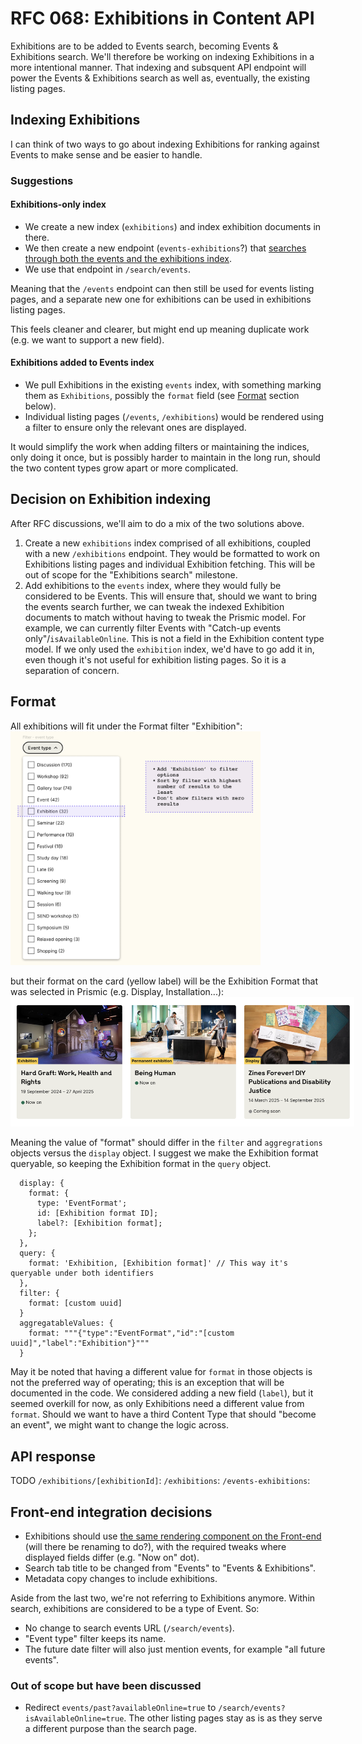 # RFC 068: Exhibitions in Content API
Exhibitions are to be added to Events search, becoming Events & Exhibitions search. We'll therefore be working on indexing Exhibitions in a more intentional manner. 
That indexing and subsquent API endpoint will power the Events & Exhibitions search as well as, eventually, the existing listing pages.

## Indexing Exhibitions
I can think of two ways to go about indexing Exhibitions for ranking against Events to make sense and be easier to handle.

### Suggestions
#### Exhibitions-only index
- We create a new index (`exhibitions`) and index exhibition documents in there.
- We then create a new endpoint (`events-exhibitions`?) that [searches through both the events and the exhibitions index](https://www.elastic.co/guide/en/elasticsearch/reference/current/search-multiple-indices.html).
- We use that endpoint in `/search/events`.

Meaning that the `/events` endpoint can then still be used for events listing pages, and a separate new one for exhibitions can be used in exhibitions listing pages.

This feels cleaner and clearer, but might end up meaning duplicate work (e.g. we want to support a new field). 

#### Exhibitions added to Events index
- We pull Exhibitions in the existing `events` index, with something marking them as `Exhibitions`, possibly the `format` field (see [Format](#format) section below).
- Individual listing pages (`/events`, `/exhibitions`) would be rendered using a filter to ensure only the relevant ones are displayed.

It would simplify the work when adding filters or maintaining the indices, only doing it once, but is possibly harder to maintain in the long run, should the two content types grow apart or more complicated.

## Decision on Exhibition indexing
After RFC discussions, we'll aim to do a mix of the two solutions above. 
1. Create a new `exhibitions` index comprised of all exhibitions, coupled with a new `/exhibitions` endpoint. They would be formatted to work on Exhibitions listing pages and individual Exhibition fetching. This will be out of scope for the "Exhibitions search" milestone.
2. Add exhibitions to the `events` index, where they would fully be considered to be Events. This will ensure that, should we want to bring the events search further, we can tweak the indexed Exhibition documents to match without having to tweak the Prismic model. 
  For example, we can currently filter Events with "Catch-up events only"/`isAvailableOnline`. This is not a field in the Exhibition content type model. If we only used the `exhibition` index, we'd have to go add it in, even though it's not useful for exhibition listing pages. So it is a separation of concern.


## Format
All exhibitions will fit under the Format filter "Exhibition":
<img src="./event-type-filter.png" alt="Event type filter" style="max-width: 400px;" />

but their format on the card (yellow label) will be the Exhibition Format that was selected in Prismic (e.g. Display, Installation...):
<img src="./exhibition-card.png" alt="Exhibition cards" style="max-width: 550px;" />

Meaning the value of "format" should differ in the `filter` and `aggregrations` objects versus the `display` object. I suggest we make the Exhibition format queryable, so keeping the Exhibition format in the `query` object.
```
  display: {
    format: {
      type: 'EventFormat';
      id: [Exhibition format ID];
      label?: [Exhibition format];
    };
  },
  query: {
    format: 'Exhibition, [Exhibition format]' // This way it's queryable under both identifiers
  },
  filter: {
    format: [custom uuid]
  }
  aggregatableValues: {
    format: """{"type":"EventFormat","id":"[custom uuid]","label":"Exhibition"}"""
  }
```

May it be noted that having a different value for `format` in those objects is not the preferred way of operating; this is an exception that will be documented in the code. We considered adding a new field (`label`), but it seemed overkill for now, as only Exhibitions need a different value from `format`.
Should we want to have a third Content Type that should "become an event", we might want to change the logic across.

## API response
TODO
`/exhibitions/[exhibitionId]`:
`/exhibitions`:
`/events-exhibitions`:


## Front-end integration decisions
- Exhibitions should use [the same rendering component on the Front-end](https://github.com/wellcomecollection/wellcomecollection.org/blob/main/content/webapp/components/EventsSearchResults/index.tsx) (will there be renaming to do?), with the required tweaks where displayed fields differ (e.g. "Now on" dot).
- Search tab title to be changed from "Events" to "Events & Exhibitions".
- Metadata copy changes to include exhibitions.

Aside from the last two, we're not referring to Exhibitions anymore. Within search, exhibitions are considered to be a type of Event. So:
- No change to search events URL (`/search/events`).
- "Event type" filter keeps its name.
- The future date filter will also just mention events, for example "all future events".


### Out of scope but have been discussed
- Redirect `events/past?availableOnline=true` to `/search/events?isAvailableOnline=true`. The other listing pages stay as is as they serve a different purpose than the search page.